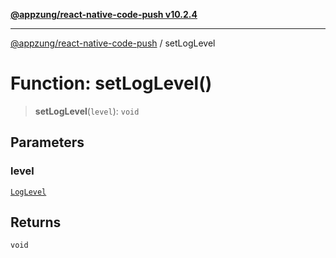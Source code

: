 [**@appzung/react-native-code-push v10.2.4**](../README.md)

---

[@appzung/react-native-code-push](../README.md) / setLogLevel

# Function: setLogLevel()

> **setLogLevel**(`level`): `void`

## Parameters

### level

[`LogLevel`](../enumerations/LogLevel.md)

## Returns

`void`
